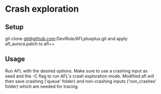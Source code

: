 # Crash exploration

## Setup
git clone git@github.com:DeviRule/AFLplusplus.git
and apply afl_aurora.patch to afl++
## Usage
Run AFL with the desired options. Make sure to use a crashing input as seed and the -C flag to run AFL's crash exploration mode. Modified afl will then save crashing ('queue' folder) and non-crashing inputs ('non_crashes' folder) which are needed for tracing.

